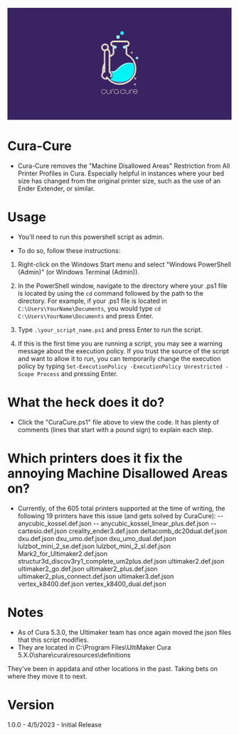 ![Cura Cure](RawImages/CuraCureBanner.png "Cura Cure Banner")

# Cura-Cure
- Cura-Cure removes the "Machine Disallowed Areas" Restriction from All Printer Profiles in Cura. Especially helpful in instances where your bed size has changed from the original printer size, such as the use of an Ender Extender, or similar.

# Usage
- You'll need to run this powershell script as admin. 

- To do so, follow these instructions:

1. Right-click on the Windows Start menu and select "Windows PowerShell (Admin)" (or Windows Terminal (Admin)).
2. In the PowerShell window, navigate to the directory where your .ps1 file is located by using the `cd` command followed by the path to the directory. For example, if your .ps1 file is located in `C:\Users\YourName\Documents`, you would type `cd C:\Users\YourName\Documents` and press Enter.
3. Type `.\your_script_name.ps1` and press Enter to run the script.

4. If this is the first time you are running a script, you may see a warning message about the execution policy. If you trust the source of the script and want to allow it to run, you can temporarily change the execution policy by typing `Set-ExecutionPolicy -ExecutionPolicy Unrestricted -Scope Process` and pressing Enter.

# What the heck does it do?
- Click the "CuraCure.ps1" file above to view the code. It has plenty of comments (lines that start with a pound sign) to explain each step.

# Which printers does it fix the annoying Machine Disallowed Areas on?
- Currently, of the 605 total printers supported at the time of writing, the following 19 printers have this issue (and gets solved by CuraCure):
-- anycubic_kossel.def.json
-- anycubic_kossel_linear_plus.def.json
-- cartesio.def.json
creality_ender3.def.json
deltacomb_dc20dual.def.json
dxu.def.json
dxu_umo.def.json
dxu_umo_dual.def.json
lulzbot_mini_2_se.def.json
lulzbot_mini_2_sl.def.json
Mark2_for_Ultimaker2.def.json
structur3d_discov3ry1_complete_um2plus.def.json
ultimaker2.def.json
ultimaker2_go.def.json
ultimaker2_plus.def.json
ultimaker2_plus_connect.def.json
ultimaker3.def.json
vertex_k8400.def.json
vertex_k8400_dual.def.json

# Notes
- As of Cura 5.3.0, the Ultimaker team has once again moved the json files that this script modifies.
- They are located in C:\Program Files\UltiMaker Cura 5.X.0\share\cura\resources\definitions

They've been in appdata and other locations in the past. Taking bets on where they move it to next.

# Version
1.0.0 - 4/5/2023 - Initial Release
